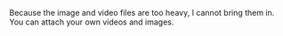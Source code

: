 Because the image and video files are too heavy, I cannot bring them in. You can attach your own videos and images.
